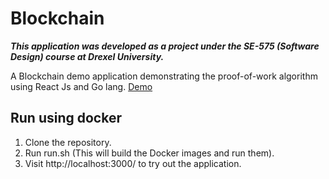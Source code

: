 # Blockchain

***This application was developed as a project under the SE-575 (Software Design) course at Drexel University.***

A Blockchain demo application demonstrating the proof-of-work algorithm using React Js and Go lang.
[Demo](https://se575-blockchain-demo.herokuapp.com/)

## Run using docker

1. Clone the repository.
2. Run run.sh (This will build the Docker images and run them).
3. Visit http://localhost:3000/ to try out the application.
